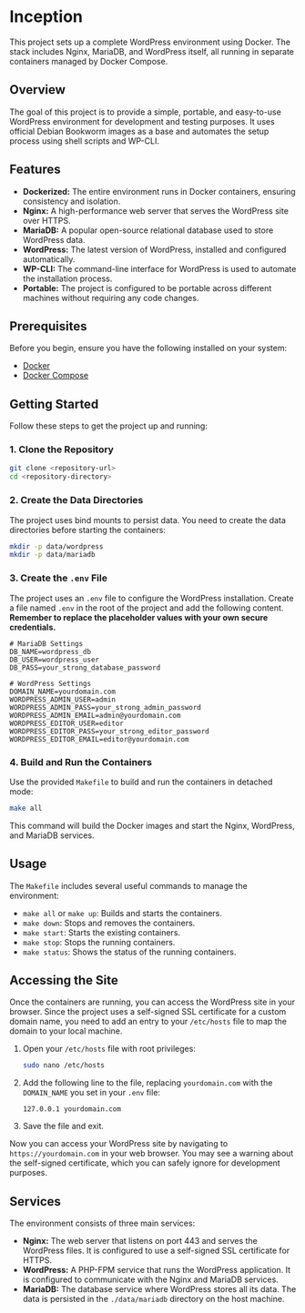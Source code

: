 # Inception

This project sets up a complete WordPress environment using Docker. The stack includes Nginx, MariaDB, and WordPress itself, all running in separate containers managed by Docker Compose.

## Overview

The goal of this project is to provide a simple, portable, and easy-to-use WordPress environment for development and testing purposes. It uses official Debian Bookworm images as a base and automates the setup process using shell scripts and WP-CLI.

## Features

- **Dockerized:** The entire environment runs in Docker containers, ensuring consistency and isolation.
- **Nginx:** A high-performance web server that serves the WordPress site over HTTPS.
- **MariaDB:** A popular open-source relational database used to store WordPress data.
- **WordPress:** The latest version of WordPress, installed and configured automatically.
- **WP-CLI:** The command-line interface for WordPress is used to automate the installation process.
- **Portable:** The project is configured to be portable across different machines without requiring any code changes.

## Prerequisites

Before you begin, ensure you have the following installed on your system:
- [Docker](https://docs.docker.com/get-docker/)
- [Docker Compose](https://docs.docker.com/compose/install/)

## Getting Started

Follow these steps to get the project up and running:

### 1. Clone the Repository

```bash
git clone <repository-url>
cd <repository-directory>
```

### 2. Create the Data Directories

The project uses bind mounts to persist data. You need to create the data directories before starting the containers:

```bash
mkdir -p data/wordpress
mkdir -p data/mariadb
```

### 3. Create the `.env` File

The project uses an `.env` file to configure the WordPress installation. Create a file named `.env` in the root of the project and add the following content. **Remember to replace the placeholder values with your own secure credentials.**

```env
# MariaDB Settings
DB_NAME=wordpress_db
DB_USER=wordpress_user
DB_PASS=your_strong_database_password

# WordPress Settings
DOMAIN_NAME=yourdomain.com
WORDPRESS_ADMIN_USER=admin
WORDPRESS_ADMIN_PASS=your_strong_admin_password
WORDPRESS_ADMIN_EMAIL=admin@yourdomain.com
WORDPRESS_EDITOR_USER=editor
WORDPRESS_EDITOR_PASS=your_strong_editor_password
WORDPRESS_EDITOR_EMAIL=editor@yourdomain.com
```

### 4. Build and Run the Containers

Use the provided `Makefile` to build and run the containers in detached mode:

```bash
make all
```

This command will build the Docker images and start the Nginx, WordPress, and MariaDB services.

## Usage

The `Makefile` includes several useful commands to manage the environment:

- `make all` or `make up`: Builds and starts the containers.
- `make down`: Stops and removes the containers.
- `make start`: Starts the existing containers.
- `make stop`: Stops the running containers.
- `make status`: Shows the status of the running containers.

## Accessing the Site

Once the containers are running, you can access the WordPress site in your browser. Since the project uses a self-signed SSL certificate for a custom domain name, you need to add an entry to your `/etc/hosts` file to map the domain to your local machine.

1.  Open your `/etc/hosts` file with root privileges:

    ```bash
    sudo nano /etc/hosts
    ```

2.  Add the following line to the file, replacing `yourdomain.com` with the `DOMAIN_NAME` you set in your `.env` file:

    ```
    127.0.0.1 yourdomain.com
    ```

3.  Save the file and exit.

Now you can access your WordPress site by navigating to `https://yourdomain.com` in your web browser. You may see a warning about the self-signed certificate, which you can safely ignore for development purposes.

## Services

The environment consists of three main services:

- **Nginx:** The web server that listens on port 443 and serves the WordPress files. It is configured to use a self-signed SSL certificate for HTTPS.
- **WordPress:** A PHP-FPM service that runs the WordPress application. It is configured to communicate with the Nginx and MariaDB services.
- **MariaDB:** The database service where WordPress stores all its data. The data is persisted in the `./data/mariadb` directory on the host machine.